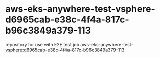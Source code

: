 # aws-eks-anywhere-test-vsphere-d6965cab-e38c-4f4a-817c-b96c3849a379-113
repository for use with E2E test job aws-eks-anywhere-test-vsphere:d6965cab-e38c-4f4a-817c-b96c3849a379-113
